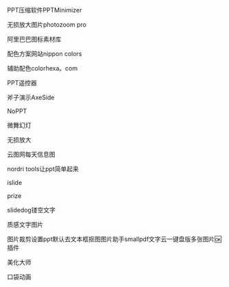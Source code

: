PPT压缩软件PPTMinimizer

无损放大图片photozoom pro

阿里巴巴图标素材库

配色方案网站nippon colors

辅助配色colorhexa。com

PPT遥控器

斧子演示AxeSide

NoPPT

微舞幻灯

无损放大

云图网每天信息图

nordri tools让ppt简单起来

islide

prize

slidedog镂空文字

质感文字图片

图片裁剪设置ppt默认去文本框抠图图片助手smallpdf文字云一键盘版多张图片🆗插件

美化大师

口袋动画